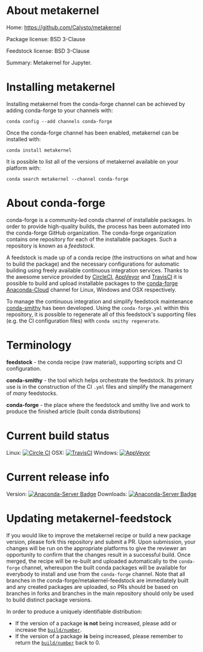 About metakernel
================

Home: https://github.com/Calysto/metakernel

Package license: BSD 3-Clause

Feedstock license: BSD 3-Clause

Summary: Metakernel for Jupyter.



Installing metakernel
=====================

Installing metakernel from the conda-forge channel can be achieved by adding conda-forge to your channels with:

```
conda config --add channels conda-forge
```

Once the conda-forge channel has been enabled, metakernel can be installed with:

```
conda install metakernel
```

It is possible to list all of the versions of metakernel available on your platform with:

```
conda search metakernel --channel conda-forge
```


About conda-forge
=================

conda-forge is a community-led conda channel of installable packages.
In order to provide high-quality builds, the process has been automated into the
conda-forge GitHub organization. The conda-forge organization contains one repository
for each of the installable packages. Such a repository is known as a *feedstock*.

A feedstock is made up of a conda recipe (the instructions on what and how to build
the package) and the necessary configurations for automatic building using freely
available continuous integration services. Thanks to the awesome service provided by
[CircleCI](https://circleci.com/), [AppVeyor](http://www.appveyor.com/)
and [TravisCI](https://travis-ci.org/) it is possible to build and upload installable
packages to the [conda-forge](https://anaconda.org/conda-forge)
[Anaconda-Cloud](http://docs.anaconda.org/) channel for Linux, Windows and OSX respectively.

To manage the continuous integration and simplify feedstock maintenance
[conda-smithy](http://github.com/conda-forge/conda-smithy) has been developed.
Using the ``conda-forge.yml`` within this repository, it is possible to regenerate all of
this feedstock's supporting files (e.g. the CI configuration files) with ``conda smithy regenerate``.


Terminology
===========

**feedstock** - the conda recipe (raw material), supporting scripts and CI configuration.

**conda-smithy** - the tool which helps orchestrate the feedstock.
                   Its primary use is in the construction of the CI ``.yml`` files
                   and simplify the management of *many* feedstocks.

**conda-forge** - the place where the feedstock and smithy live and work to
                  produce the finished article (built conda distributions)

Current build status
====================

Linux: [![Circle CI](https://circleci.com/gh/conda-forge/metakernel-feedstock.svg?style=shield)](https://circleci.com/gh/conda-forge/metakernel-feedstock)
OSX: [![TravisCI](https://travis-ci.org/conda-forge/metakernel-feedstock.svg?branch=master)](https://travis-ci.org/conda-forge/metakernel-feedstock)
Windows: [![AppVeyor](https://ci.appveyor.com/api/projects/status/github/conda-forge/metakernel-feedstock?svg=True)](https://ci.appveyor.com/project/conda-forge/metakernel-feedstock/branch/master)

Current release info
====================
Version: [![Anaconda-Server Badge](https://anaconda.org/conda-forge/metakernel/badges/version.svg)](https://anaconda.org/conda-forge/metakernel)
Downloads: [![Anaconda-Server Badge](https://anaconda.org/conda-forge/metakernel/badges/downloads.svg)](https://anaconda.org/conda-forge/metakernel)


Updating metakernel-feedstock
=============================

If you would like to improve the metakernel recipe or build a new
package version, please fork this repository and submit a PR. Upon submission,
your changes will be run on the appropriate platforms to give the reviewer an
opportunity to confirm that the changes result in a successful build. Once
merged, the recipe will be re-built and uploaded automatically to the
`conda-forge` channel, whereupon the built conda packages will be available for
everybody to install and use from the `conda-forge` channel.
Note that all branches in the conda-forge/metakernel-feedstock are
immediately built and any created packages are uploaded, so PRs should be based
on branches in forks and branches in the main repository should only be used to
build distinct package versions.

In order to produce a uniquely identifiable distribution:
 * If the version of a package **is not** being increased, please add or increase
   the [``build/number``](http://conda.pydata.org/docs/building/meta-yaml.html#build-number-and-string).
 * If the version of a package **is** being increased, please remember to return
   the [``build/number``](http://conda.pydata.org/docs/building/meta-yaml.html#build-number-and-string)
   back to 0.
